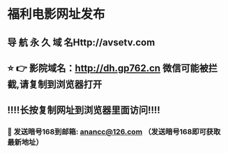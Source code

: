# 福利电影网址发布 
## 导 航 永 久 域 名Http://avsetv.com
## ⭐️ 👉 影院域名：http://dh.gp762.cn 微信可能被拦截,请复制到浏览器打开
## ‼️‼️长按复制网址到浏览器里面访问‼️‼️
### 📧 发送暗号168到邮箱: anancc@126.com （发送暗号168即可获取最新地址）
